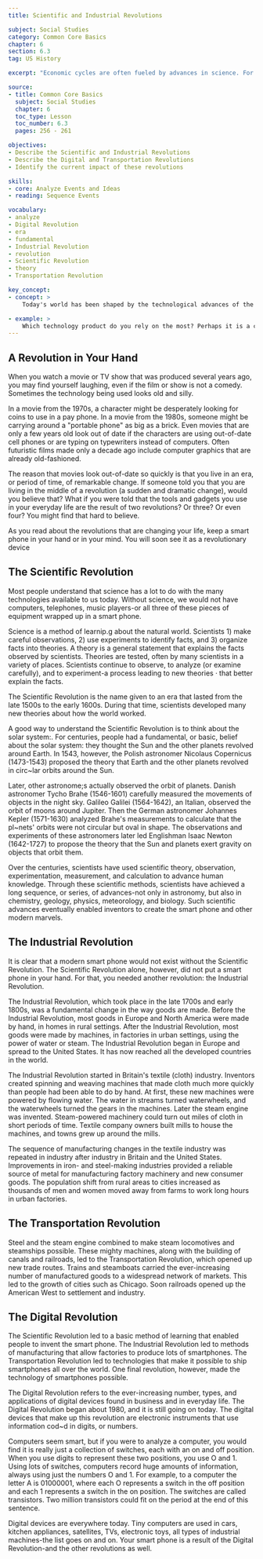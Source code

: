 ```yaml
---
title: Scientific and Industrial Revolutions

subject: Social Studies
category: Common Core Basics
chapter: 6
section: 6.3
tag: US History

excerpt: "Economic cycles are often fueled by advances in science. For instance, in the sixteenth and seventeenth centuries, discoveries and ideas in astronomy, chemistry, physics, and other fields provided new knowledge about our world. People used this knowledge to invent new machines and processes. This progress drove the Industrial Revolution and the Transportation Revolution of the eighteenth and nineteenth centuries. Scientific discoveries have continued to affect the economy. A good example is today's Digital Revolution."

source:
- title: Common Core Basics
  subject: Social Studies
  chapter: 6
  toc_type: Lesson
  toc_number: 6.3
  pages: 256 - 261

objectives:
- Describe the Scientific and Industrial Revolutions
- Describe the Digital and Transportation Revolutions
- Identify the current impact of these revolutions

skills:
- core: Analyze Events and Ideas
- reading: Sequence Events

vocabulary:
- analyze
- Digital Revolution
- era
- fundamental
- Industrial Revolution
- revolution
- Scientific Revolution
- theory
- Transportation Revolution

key_concept:
- concept: >
    Today's world has been shaped by the technological advances of the Scientific Revolution, the Industrial Revolution, the Transportation Revolution, and the Digital Revolution.

- example: >
    Which technology product do you rely on the most? Perhaps it is a computer if you enjoy keeping up with social media. Or it might be your music player if you enjoy listening to songs. Maybe it is your phone if you make a lot of calls. Or it could be your smart phone for all of those reasons.
---
```

## A Revolution in Your Hand

When you watch a movie or TV show that was produced several years ago, you may find yourself laughing, even if the film or show is not a comedy. Sometimes the technology being used looks old and silly.

In a movie from the 1970s, a character might be desperately looking for coins to use in a pay phone. In a movie from the 1980s, someone might be carrying around a "portable phone" as big as a brick. Even movies that are only a few years old look out of date if the characters are using out-of-date cell phones or are typing on typewriters instead of computers. Often futuristic films made only a decade ago include computer graphics that are already old-fashioned.

The reason that movies look out-of-date so quickly is that you live in an era, or period of time, of remarkable change. If someone told you that you are living in the middle of a revolution (a sudden and dramatic change), would you believe that? What if you were told that the tools and gadgets you use in your everyday life are the result of two revolutions? Or three? Or even four? You might find that hard to believe.

As you read about the revolutions that are changing your life, keep a smart phone in your hand or in your mind. You will soon see it as a revolutionary device

## The Scientific Revolution

Most people understand that science has a lot to do with the many technologies available to us today. Without science, we would not have computers, telephones, music players-or all three of these pieces of equipment wrapped up in a smart phone.

Science is a method of learnip.g about the natural world. Scientists 1) make careful observations, 2) use experiments to identify facts, and 3) organize facts into theories. A theory is a general statement that explains the facts observed by scientists. Theories are tested, often by many scientists in a variety of places. Scientists continue to observe, to analyze (or examine carefully), and to experiment-a process leading to new theories · that better explain the facts.

The Scientific Revolution is the name given to an era that lasted from the late 1500s to the early 1600s. During that time, scientists developed many new theories about how the world worked.

A good way to understand the Scientific Revolution is to think about the solar system:. For centuries, people had a fundamental, or basic, belief about the solar system: they thought the Sun and the other planets revolved around Earth. In 1543, however, the Polish astronomer Nicolaus Copernicus (1473-1543) proposed the theory that Earth and the other planets revolved in circ~lar orbits around the Sun.

Later, other astronome;s actually observed the orbit of planets. Danish astronomer Tycho Brahe (1546-1601) carefully measured the movements of objects in the night sky. Galileo Galilei (1564-1642), an Italian, observed the orbit of moons around Jupiter. Then the German astronomer Johannes Kepler (1571-1630) analyzed Brahe's measurements to calculate that the pl~nets' orbits were not circular but oval in shape. The observations and experiments of these astronomers later led Englishman Isaac Newton (1642-1727) to propose the theory that the Sun and planets exert gravity on objects that orbit them.

Over the centuries, scientists have used scientific theory, observation, experimentation, measurement, and calculation to advance human knowledge. Through these scientific methods, scientists have achieved a long sequence, or series, of advances-not only in astronomy, but also in chemistry, geology, physics, meteorology, and biology. Such scientific advances eventually enabled inventors to create the smart phone and other modern marvels.

## The Industrial Revolution

It is clear that a modern smart phone would not exist without the Scientific Revolution. The Scientific Revolution alone, however, did not put a smart phone in your hand. For that, you needed another revolution: the Industrial Revolution.

The Industrial Revolution, which took place in the late 1700s and early 1800s, was a fundamental change in the way goods are made. Before the Industrial Revolution, most goods in Europe and North America were made by hand, in homes in rural settings. After the Industrial Revolution, most goods were made by machines, in factories in urban settings, using the power of water or steam. The Industrial Revolution began in Europe and spread to the United States. It has now reached all the developed countries in the world.

The Industrial Revolution started in Britain's textile (cloth) industry. Inventors created spinning and weaving machines that made cloth much more quickly than people had been able to do by hand. At first, these new machines were powered by flowing water. The water in streams turned waterwheels, and the waterwheels turned the gears in the machines. Later the steam engine was invented. Steam-powered machinery could turn out miles of cloth in short periods of time. Textile company owners built mills to house the machines, and towns grew up around the mills.

The sequence of manufacturing changes in the textile industry was repeated in industry after industry in Britain and the United States. Improvements in iron- and steel-making industries provided a reliable source of metal for manufacturing factory machinery and new consumer goods. The population shift from rural areas to cities increased as thousands of men and women moved away from farms to work long hours in urban factories.

## The Transportation Revolution

Steel and the steam engine combined to make steam locomotives and steamships possible. These mighty machines, along with the building of canals and railroads, led to the Transportation Revolution, which opened up new trade routes. Trains and steamboats carried the ever-increasing number of manufactured goods to a widespread network of markets. This led to the growth of cities such as Chicago. Soon railroads opened up the American West to settlement and industry.

## The Digital Revolution

The Scientific Revolution led to a basic method of learning that enabled people to invent the smart phone. The Industrial Revolution led to methods of manufacturing that allow factories to produce lots of smartphones. The Transportation Revolution led to technologies that make it possible to ship smartphones all over the world. One final revolution, however, made the technology of smartphones possible.

The Digital Revolution refers to the ever-increasing number, types, and applications of digital devices found in business and in everyday life. The Digital Revolution began about 1980, and it is still going on today. The digital devices that make up this revolution are electronic instruments that use information cod~d in digits, or numbers.

Computers seem smart, but if you were to analyze a computer, you would find it is really just a collection of switches, each with an on and off position. When you use digits to represent these two positions, you use O and 1. Using lots of switches, computers record huge amounts of information, always using just the numbers O and 1. For example, to a computer the letter A is 01000001, where each O represents a switch in the off position and each 1 represents a switch in the on position. The switches are called transistors. Two million transistors could fit on the period at the end of this sentence.

Digital devices are everywhere today. Tiny computers are used in cars, kitchen appliances, satellites, TVs, electronic toys, all types of industrial machines-the list goes on and on. Your smart phone is a result of the Digital Revolution-and the other revolutions as well.